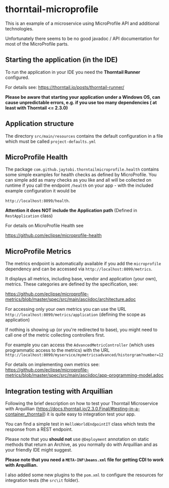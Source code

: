 # thorntail-microprofile
This is an example of a microservice using MicroProfile API and additional technologies.


Unfortunately there seems to be no good javadoc / API documentation
for most of the MicroProfile parts.


## Starting the application (in the IDE)
To run the application in your IDE you need the **Thorntail Runner**  
configured. 

For details see: https://thorntail.io/posts/thorntail-runner/

**Please be aware that starting your application under a Windows OS, 
can cause unpredictable errors, e.g. if you use too many dependencies (
at least with Thorntail <= 2.3.0)**

## Application structure
The directory `src/main/resources` contains the default configuration
in a file which must be called `project-defaults.yml`

## MicroProfile Health
The package `com.github.jaytobi.thorntailmicroprofile.health` contains 
some simple examples for health checks as defined by MicroProfile.
You can simple add as many checks as you like and all will be collected 
on runtime if you call the endpoint `/health` on your app -
with the included example configuration it would be 

`http://localhost:8099/health`.

**Attention it does NOT include the Application path** (Defined in `RestApplication` class)

For details on MicroProfile Health see

https://github.com/eclipse/microprofile-health

## MicroProfile Metrics
The metrics endpoint is automatically available if you add the `microprofile` dependency
and can be accessed via `http://localhost:8099/metrics`.

It displays all metrics, including base, vendor and application (your own), metrics.
These categories are defined by the specification, see: 

https://github.com/eclipse/microprofile-metrics/blob/master/spec/src/main/asciidoc/architecture.adoc

For accessing only your own metrics you can use the URL
`http://localhost:8099/metrics/application` (defining the scope as application)

If nothing is showing up (or you're redirected to base), you might need to call one of the metric collecting 
controllers first.

For example you can access the `AdvancedMetricController` (which uses programmatic 
access to the metrics) with the URL 
`http://localhost:8099/myservice/mymetricsadvanced/historgram?number=12`

For details on implementing own metrics see:
https://github.com/eclipse/microprofile-metrics/blob/master/spec/src/main/asciidoc/app-programming-model.adoc

## Integration testing with Arquillian
Following the brief description on how to test your Thorntail Microservice with Arquillian
(https://docs.thorntail.io/2.3.0.Final/#testing-in-a-container_thorntail) it is quite easy to 
integration test your app.

You can find a simple test in ```HelloWorldEndpointIT``` class which 
tests the response from a REST endpoint.

Please note that you **should not** use ```@Deployment``` 
annotation on static methods that return an Archive, as you normally do with
Arquillian and as your friendly IDE might suggest.

**Please note that you need a ```META-INF\beans.xml``` file for getting CDI to work with Arquillian.**

I also added some new plugins to the ```pom.xml``` to configure the resources for integration tests (the ```src\it``` folder).

